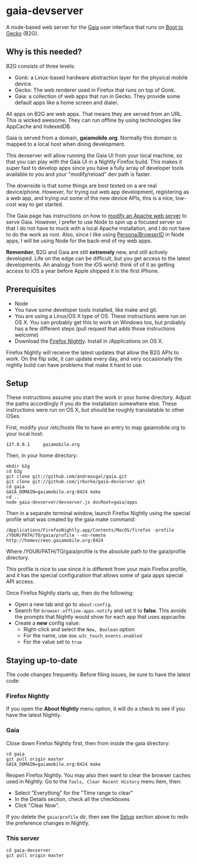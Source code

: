 # gaia-devserver

A node-based web server for the [Gaia](https://wiki.mozilla.org/Gaia) user
interface that runs on [Boot to Gecko](https://wiki.mozilla.org/B2G) (B2G).

## Why is this needed? <a name="why"></a>

B2G consists of three levels:

* Gonk: a Linux-based hardware abstraction layer for the physical mobile device.
* Gecko: The web renderer used in Firefox that runs on top of Gonk.
* Gaia: a collection of web apps that run in Gecko. They provide some default
  apps like a home screen and dialer.

All apps on B2G are web apps. That means they are served from an URL. This is
wicked awesome. They can run offline by using technologies like AppCache and
IndexedDB.

Gaia is served from a domain, **gaiamobile.org**. Normally this domain is
mapped to a local host when doing development.

This devserver will allow running the Gaia UI from your local machine, so that
you can play with the Gaia UI in a Nightly Firefox build. This makes it super
fast to develop apps since you have a fully array of developer tools available
to you and your "modify/reload" dev path is faster.

The downside is that some things are best tested on a are real device/phone.
However, for trying out web app development, registering as a web app, and
trying out some of the new device APIs, this is a nice, low-cost way to get
started.

The Gaia page has instructions on how to
[modify an Apache web server](https://wiki.mozilla.org/Gaia/Hacking#Hosting_Gaia_using_Apache)
to serve Gaia. However, I prefer to use Node to spin up a focused server so that
I do not have to muck with a local Apache installation, and I do not have to do
the work as root. Also, since I like using
[Persona/BrowserID](http://www.mozilla.org/en-US/persona/) in Node apps, I
will be using Node for the back-end of my web apps.

**Remember**, B2G and Gaia are still **extremely** new, and still actively
developed. Life on the edge can be difficult, but you get access to the latest
developments. An analogy from the iOS world: think of of it as getting access
to iOS a year before Apple shipped it in the first iPhone.

## Prerequisites <a name="prerequisites"></a>

* Node
* You have some developer tools installed, like make and git.
* You are using a Linux/OS X type of OS. These instructions were run on OS X.
  You can probably get this to work on Windows too, but probably has a few
  different steps (pull request that adds those instructions welcome)
* Download the [Firefox Nightly](http://nightly.mozilla.org/).
  Install in /Applications on OS X.

Firefox Nightly will receive the latest updates that allow the B2G APIs to work.
On the flip side, it can update every day, and very occasionally the nightly
build can have problems that make it hard to use.

## Setup <a name="setup"></a>

These instructions assume you start the work in your home directory. Adjust
the paths accordingly if you do the installation somewhere else. These
instructions were run on OS X, but should be roughly translatable to other OSes.

First, modify your /etc/hosts file to have an entry to map gaiamobile.org to
your local host:

    127.0.0.1     gaiamobile.org

Then, in your home directory:

    mkdir b2g
    cd b2g
    git clone git://github.com/andreasgal/gaia.git
    git clone git://github.com/jrburke/gaia-devserver.git
    cd gaia
    GAIA_DOMAIN=gaiamobile.org:8424 make
    cd ..
    node gaia-devserver/devserver.js docRoot=gaia/apps

Then in a separate terminal window, launch Firefox Nightly using the special
profile what was created by the gaia make command:

    /Applications/FirefoxNightly.app/Contents/MacOS/firefox -profile /YOUR/PATH/TO/gaia/profile --no-remote http://homescreen.gaiamobile.org:8424

Where /YOUR/PATH/TO/gaia/profile is the absolute path to the gaia/profile
directory.

This profile is nice to use since it is different from your main Firefox
profile, and it has the special configuration that allows some of gaia apps
special API access.

Once Firefox Nightly starts up, then do the following:

* Open a new tab and go to `about:config`.
* Search for `browser.offline-apps.notify` and set it to **false**. This
  avoids the prompts that Nightly would show for each app that uses appcache.
* Create a **new** config value:
    * Right-click and select the `New, Boolean` option
    * For the name, use `dom.w3c_touch_events.enabled`
    * For the value set to `true`

## Staying up-to-date <a name="updating"></a>

The code changes frequently. Before filing issues, be sure to have the latest
code:

### Firefox Nightly

If you open the **About Nightly** menu option, it will do a check to see if you
have the latest Nightly.

### Gaia

Close down Firefox Nightly first, then from inside the gaia directory:

    cd gaia
    git pull origin master
    GAIA_DOMAIN=gaiamobile.org:8424 make

Reopen Firefox Nightly. You may also then want to clear the browser caches used
in Nightly. Go to the `Tools, Clear Recent History` menu item, then:

* Select "Everything" for the "Time range to clear"
* In the Details section, check all the checkboxes
* Click "Clear Now".

If you delete the `gaia/profile` dir, then see the <a href="#setup">Setup</a>
section above to redo the preference changes in Nightly.

### This server

    cd gaia-devserver
    git pull origin master
